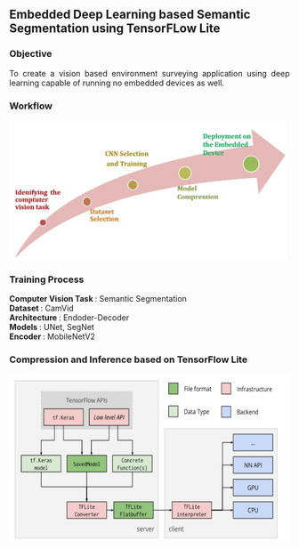 
## Embedded Deep Learning based Semantic Segmentation using TensorFLow Lite

### Objective 
<p align="justify">
 To create a vision based environment surveying application using deep learning capable of running no embedded devices as well. </p>
  
### Workflow
<img src="https://github.com/ayadav10491/Portfolio/blob/master/images/workflow.JPG?raw=true" width="500" height="250"> 

### Training Process

<b> Computer Vision Task </b> : Semantic Segmentation <br> 
<b> Dataset </b> : CamVid <br> 
<b> Architecture </b>: Endoder-Decoder <br> 
<b> Models </b> : UNet, SegNet <br> 
<b> Encoder  </b> : MobileNetV2 <br> 

### Compression and Inference based on TensorFlow Lite

<img src="https://github.com/ayadav10491/Portfolio/blob/master/images/comp_and_inf.png?raw=true" width="600" height="300"> 

